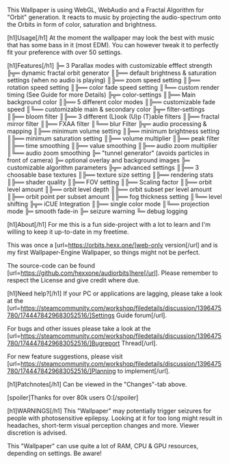 This Wallpaper is using WebGL, WebAudio and a Fractal Algorithm for "Orbit" generation. It reacts to music by projecting the audio-spectrum onto the Orbits in form of color, saturation and brightness.

[h1]Usage[/h1]
At the moment the wallpaper may look the best with music that has some bass in it (most EDM).
You can however tweak it to perfectly fit your preference with over 50 settings.

[h1]Features[/h1]
╠═ 3 Parallax modes with customizable efffect strength
╠╦═ dynamic fractal orbit generator
║╠══ default brightness & saturation settings (when no audio is playing)
║╠══ zoom speed setting
║╠══ rotation speed setting
║╠══ color fade speed setting
║╚══ custom render timing (See Guide for more Details)
╠╦═ color-settings
║╠══ Main background color
║╠══ 5 different color modes
║╠══ customizable fade speed
║╚══ customizable main & secondary color
╠╦═ filter-settings
║╠══ bloom filter
║╠══ 3 different (L)ook (U)p (T)able filters
║╠══ fractal mirror filter
║╠══ FXAA filter
║╚══ blur Filter
╠╦═ audio processing & mapping
║╠══ minimum volume setting
║╠══ minimum brightness setting
║╠══ minimum saturation setting
║╠══ volume multiplier
║╠══ peak filter
║╠══ time smoothing
║╠══ value smoothing
║╠══ audio zoom multiplier
║╚══ audio zoom smoothing
╠═ "tunnel generator" (avoids particles in front of camera)
╠═ optional overlay and background images
╠═ customizable algorithm parameters
╠╦═ advanced settings
║╠══ 3 choosable base textures
║╠══ texture size setting
║╠══ rendering stats
║╠══ shader quality
║╠══ FOV setting
║╠══ Scaling factor
║╠══ orbit level amount
║╠══ orbit level depth
║╠══ orbit subset per level amount
║╠══ orbit point per subset amount
║╠══ fog thickness setting
║╚══ level shifting
╠╦═ iCUE Integration
║╠══ single color mode
║╚══ projection mode
╠═ smooth fade-in
╠═ seizure warning
╚═ debug logging

[h1]About[/h1]
For me this is a fun side-project with a lot to learn and I'm willing to keep it up-to-date in my freetime. 

This was once a [url=https://orbits.hexx.one/]web-only version[/url] and is my first Wallpaper-Engine Wallpaper, so things might not be perfect.

The source-code can be found [url=https://github.com/hexxone/audiorbits]here[/url]. Please remember to respect the License and give credit where due.


[h1]Need help?[/h1]
If your PC or applications are lagging, please take a look at the [url=https://steamcommunity.com/workshop/filedetails/discussion/1396475780/1744478429683052516/]Settings Guide forum[/url].

For bugs and other issues please take a look at the [url=https://steamcommunity.com/workshop/filedetails/discussion/1396475780/1744478429683052516/]Bugreport Thread[/url].

For new feature suggestions, please visit [url=https://steamcommunity.com/workshop/filedetails/discussion/1396475780/1744478429683052516/]Planning to implement[/url].


[h1]Patchnotes[/h1]
Can be viewed in the "Changes"-tab above.


[spoiler]Thanks for over 80k users O:[/spoiler]


[h1]WARNINGS[/h1]
This "Wallpaper" may potentially trigger seizures for people with photosensitive epilepsy.
Looking at it for too long might result in headaches, short-term visual perception changes and more.
Viewer discretion is advised.

This "Wallpaper" can use quite a lot of RAM, CPU & GPU resources, depending on settings.
Be aware!